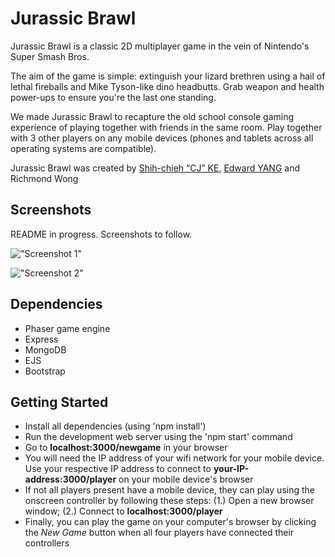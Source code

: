 # Jurassic Brawl

Jurassic Brawl is a classic 2D multiplayer game in the vein of Nintendo's Super Smash Bros.

The aim of the game is simple: extinguish your lizard brethren using a hail of lethal fireballs and Mike Tyson-like dino headbutts. Grab weapon and health power-ups to ensure you're the last one standing.

We made Jurassic Brawl to recapture the old school console gaming experience of playing together with friends in the same room. Play together with 3 other players on any mobile devices (phones and tablets across all operating systems are compatible).

Jurassic Brawl was created by [Shih-chieh “CJ” KE](https://github.com/RayCJ87), [Edward YANG](https://github.com/edwardcode) and Richmond Wong

## Screenshots

README in progress. Screenshots to follow.

!["Screenshot 1"]()

!["Screenshot 2"]()

## Dependencies

- Phaser game engine
- Express
- MongoDB
- EJS
- Bootstrap

## Getting Started

- Install all dependencies (using 'npm install')
- Run the development web server using the 'npm start' command
- Go to **localhost:3000/newgame** in your browser
- You will need the IP address of your wifi network for your mobile device. Use your respective IP address to connect to **your-IP-address:3000/player** on your mobile device's browser
- If not all players present have a mobile device, they can play using the onscreen controller by following these steps: (1.) Open a new browser window; (2.) Connect to **localhost:3000/player**
- Finally, you can play the game on your computer's browser by clicking the *New Game* button when all four players have connected their controllers
